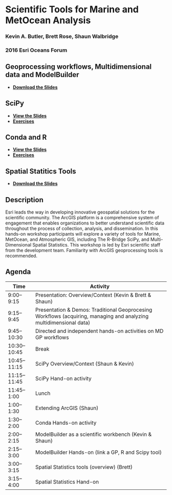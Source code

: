 Scientific Tools for Marine and MetOcean Analysis
=================================================

### Kevin A. Butler, Brett Rose, Shaun Walbridge
### 2016 Esri Oceans Forum

Geoprocessing workflows, Multidimensional data and ModelBuilder
---------------------------------------------------------------

 - **[Download the Slides](https://github.com/EsriOceans/oceans-workshop-2016/tree/master/slides/ScientificToolsforMarineAndMetOceanAnalysis.pdf)**

SciPy
-----

 - **[View the Slides](https://4326.us/esri/scipy-ws)**
 - **[Exercises](https://github.com/EsriOceans/oceans-workshop-2016/tree/master/scipy/exercise)**


Conda and R
-----------

 - **[View the Slides](https://4326.us/esri/conda-r-ws)**
 - **[Exercises](https://github.com/EsriOceans/oceans-workshop-2016/tree/master/conda-r/exercise)**

Spatial Statitics Tools
-----------------------

 - **[Download the Slides](https://github.com/EsriOceans/oceans-workshop-2016/tree/master/slides/Oceans_GIS_Scientific_Tools_Spatial_Stats.pdf)**

Description
-----------

Esri leads the way in developing innovative geospatial solutions for the scientific community. The ArcGIS platform is a comprehensive system of engagement that enables organizations to better understand scientific data throughout the process of collection, analysis, and dissemination. In this hands-on workshop participants will explore a variety of tools for Marine, MetOcean, and Atmospheric GIS, including The R-Bridge SciPy, and Multi-Dimensional Spatial Statistics.  This workshop is led by Esri scientific staff from the development team.  Familiarity with ArcGIS geoprocessing tools is recommended.

Agenda
------

Time | Activity
-----|---------
9:00–9:15 | Presentation: Overview/Context (Kevin & Brett & Shaun)
9:15–9:45 | Presentation & Demos: Traditional Geoprocesing Workflows (acquiring, managing and analyzing multidimensional data)
9:45–10:30 | Directed and independent hands-on activities on MD GP workflows
10:30–10:45 | Break
10:45–11:15 | SciPy Overview/Context (Shaun & Kevin)
11:15–11:45 | SciPy Hand-on activity
11:45–1:00 | Lunch
1:00–1:30 | Extending ArcGIS (Shaun)
1:30–2:00 | Conda Hands-on activity
2:00–2:15 | ModelBuilder as a scientific workbench (Kevin & Shaun)
2:15–3:00 | ModelBuilder Hands-on (link a GP, R and Scipy tool)
3:00–3:15 | Spatial Statistics tools (overview) (Brett)
3:15–4:00 | Spatial Statistics Hand-on
